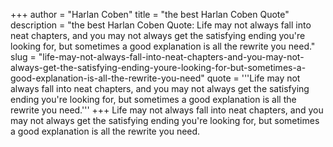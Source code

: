 +++
author = "Harlan Coben"
title = "the best Harlan Coben Quote"
description = "the best Harlan Coben Quote: Life may not always fall into neat chapters, and you may not always get the satisfying ending you're looking for, but sometimes a good explanation is all the rewrite you need."
slug = "life-may-not-always-fall-into-neat-chapters-and-you-may-not-always-get-the-satisfying-ending-youre-looking-for-but-sometimes-a-good-explanation-is-all-the-rewrite-you-need"
quote = '''Life may not always fall into neat chapters, and you may not always get the satisfying ending you're looking for, but sometimes a good explanation is all the rewrite you need.'''
+++
Life may not always fall into neat chapters, and you may not always get the satisfying ending you're looking for, but sometimes a good explanation is all the rewrite you need.
